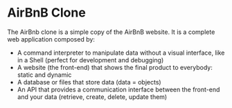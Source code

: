 # AirBnB Clone
The AirBnb clone is a simple copy of the AirBnB website. It is a complete web application composed by:
- A command interpreter to manipulate data without a visual interface, like in a Shell (perfect for development and debugging)
- A website (the front-end) that shows the final product to everybody: static and dynamic
- A database or files that store data (data = objects)
- An API that provides a communication interface between the front-end and your data (retrieve, create, delete, update them)

